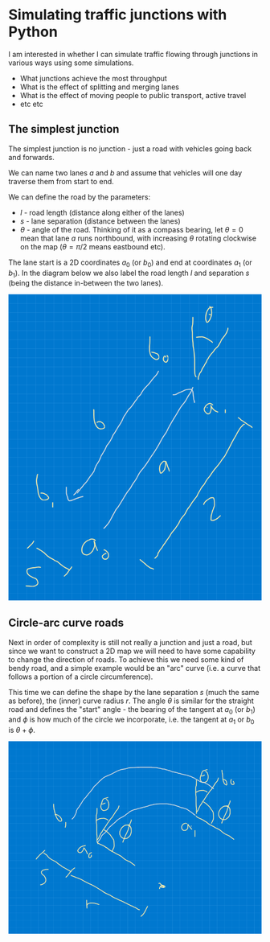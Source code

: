 # Simulating traffic junctions with Python

I am interested in whether I can simulate traffic flowing through
junctions in various ways using some simulations.

* What junctions achieve the most throughput
* What is the effect of splitting and merging lanes
* What is the effect of moving people to public transport, active travel
* etc etc

## The simplest junction

The simplest junction is no junction - just a road with vehicles going
back and forwards.

We can name two lanes $a$ and $b$ and assume that vehicles will one
day traverse them from start to end. 

We can define the road by the parameters:

* $l$ - road length (distance along either of the lanes)
* $s$ - lane separation (distance between the lanes)
* $\theta$ - angle of the road. Thinking of it as a compass
  bearing, let $\theta=0$ mean that lane $a$ runs northbound,
  with increasing $\theta$ rotating clockwise on the map
  ($\theta=\pi/2$ means eastbound etc).

The lane start is a 2D coordinates $a_0$ (or $b_0$)
and end at coordinates $a_1$ (or $b_1$). In the diagram below we also
label the road length $l$ and separation $s$ (being the distance
in-between the two lanes).

![](images/a-b.png)


## Circle-arc curve roads

Next in order of complexity is still not really a junction and just
a road, but since we want to construct a 2D map we will need to have
some capability to change the direction of roads. To achieve this we
need some kind of bendy road, and a simple example would be an "arc"
curve (i.e. a curve that follows a portion of a circle circumference).

This time we can define the shape by the lane separation $s$ (much
the same as before), the (inner) curve radius $r$. The angle $\theta$
is similar for the straight road and defines the "start" angle -
the bearing of the tangent at $a_0$ (or $b_1$) and $\phi$ is how much
of the circle we incorporate, i.e. the tangent at $a_1$ or $b_0$ is
$\theta+\phi$.

![](images/arc.png)

